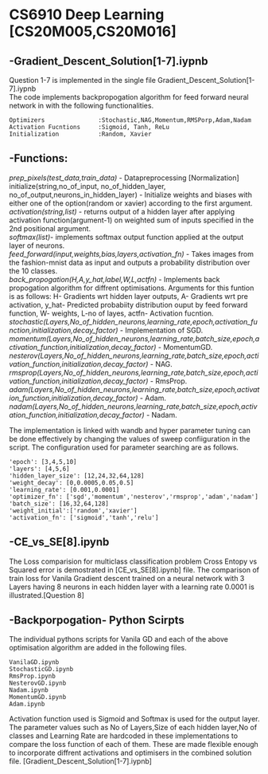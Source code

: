 # CS6910 Deep Learning [CS20M005,CS20M016]

-Gradient_Descent_Solution[1-7].iypnb
-
Question 1-7 is implemented in the single file Gradient_Descent_Solution[1-7].iypnb<br/>
The code implements backpropogation algorithm for feed forward neural network in with the following functionalities.
```
Optimizers               :Stochastic,NAG,Momentum,RMSPorp,Adam,Nadam
Activation Fucntions     :Sigmoid, Tanh, ReLu
Initialization           :Random, Xavier
```
-Functions:
-

*prep_pixels(test_data,train_data)* - Datapreprocessing [Normalization]<br/>
initialize(string,no_of_input, no_of_hidden_layer, no_of_output,neurons_in_hidden_layer) - Initialize weights and biases with either one of the option(random or xavier) according to the first argument.<br/>
*activation(string,list)* - returns output of a hidden layer after applying activation function(argument-1) on weighted sum of inputs specified in the 2nd positional argument.<br/>
*softmax(list)*- implements softmax output function applied at the output layer of neurons.<br/>
*feed_forward(input,weights,bias,layers,activation_fn)* - Takes images from the fashion-mnist data as input and outputs a probability distribution over the 10 classes.<br/>
*back_propogation(H,A,y_hat,label,W,L,actfn)* - Implements back propogation algorithm for diffrent optimisations. Arguments for this funtion is as follows: H- Gradients wrt hidden layer outputs, A- Gradients wrt pre activation, y_hat- Predicted probabiity distribution ouput by feed forward function, W- weights, L-no of layes, actfn- Activation fucntion.<br/>
*stochastic(Layers,No_of_hidden_neurons,learning_rate,epoch,activation_function,initialization,decay_factor)* - Implementation of SGD.<br/>
*momentum(Layers,No_of_hidden_neurons,learning_rate,batch_size,epoch,activation_function,initialization,decay_factor)* - MomentumGD.<br/>
*nesterov(Layers,No_of_hidden_neurons,learning_rate,batch_size,epoch,activation_function,initialization,decay_factor)* - NAG.<br/>
*rmsprop(Layers,No_of_hidden_neurons,learning_rate,batch_size,epoch,activation_function,initialization,decay_factor)* - RmsProp.<br/>
*adam(Layers,No_of_hidden_neurons,learning_rate,batch_size,epoch,activation_function,initialization,decay_factor)* - Adam.<br/>
*nadam(Layers,No_of_hidden_neurons,learning_rate,batch_size,epoch,activation_function,initialization,decay_factor)* - Nadam.<br/>

The implementation is linked with wandb and hyper parameter tuning can be done effectively by changing the values of sweep confiiguration in the script. The configuration used for parameter searching are as follows.

```
'epoch': [3,4,5,10]
'layers': [4,5,6]
'hidden_layer_size': [12,24,32,64,128]
'weight_decay': [0,0.0005,0.05,0.5]
'learning_rate': [0.001,0.0001]
'optimizer_fn': ['sgd','momentum','nesterov','rmsprop','adam','nadam']
'batch_size': [16,32,64,128]
'weight_initial':['random','xavier']
'activation_fn': ['sigmoid','tanh','relu']
```

-CE_vs_SE[8].ipynb
-
The Loss comparision for multiclass classification problem Cross Entopy vs Squared error is demostrated in [CE_vs_SE[8].ipynb] file. The comparison of train loss for Vanila Gradient descent trained on a neural network with 3 Layers having 8 neurons in each hidden layer with a learning rate 0.0001 is illustrated.[Question 8]

-Backporpogation- Python Scirpts
-

The individual pythons scripts for Vanila GD and each of the above optimisation algorithm are added in the following files. 
```
VanilaGD.ipynb
StochasticGD.ipynb
RmsProp.ipynb
NesterovGD.ipynb
Nadam.ipynb
MomentumGD.ipynb
Adam.ipynb
```

Activation function used is Sigmoid and Softmax is used for the output layer.  The parameter values such as No of Layers,Size of each hidden layer,No of classes and Learning Rate are hardcoded in these implementations to compare the loss function of each of them. These are made flexible enough to incorporate diffrent activations and optimisers in the combined solution file. [Gradient_Descent_Solution[1-7].iypnb]


